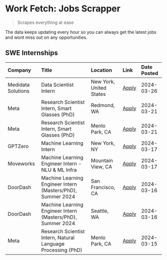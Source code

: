 # Work Fetch: Jobs Scrapper
> Scrapes everything at ease

The data keeps updating every hour so you can always get the latest jobs and wont miss out on any opportunities.

## SWE Internships
<!--START_SECTION:workfetch-->
| Company            | Title                                                        | Location                | Link                                                                                                                                                                                                                                                                    | Date Posted   |
|:-------------------|:-------------------------------------------------------------|:------------------------|:------------------------------------------------------------------------------------------------------------------------------------------------------------------------------------------------------------------------------------------------------------------------|:--------------|
| Medidata Solutions | Data Scientist Intern                                        | New York, United States | [Apply](https://www.linkedin.com/jobs/view/data-scientist-intern-at-medidata-solutions-3810253704?position=4&pageNum=0&refId=56B527kv7PRX2jXxCFbRMA%3D%3D&trackingId=FpGz7On6Auv51nAaYWorcg%3D%3D&trk=public_jobs_jserp-result_search-card)                             | 2024-03-26    |
| Meta               | Research Scientist Intern, Smart Glasses (PhD)               | Redmond, WA             | [Apply](https://www.linkedin.com/jobs/view/research-scientist-intern-smart-glasses-phd-at-meta-3811304794?position=6&pageNum=0&refId=56B527kv7PRX2jXxCFbRMA%3D%3D&trackingId=gyEJBl58xzaV4kHbRP%2Bl6w%3D%3D&trk=public_jobs_jserp-result_search-card)                   | 2024-03-21    |
| Meta               | Research Scientist Intern, Smart Glasses (PhD)               | Menlo Park, CA          | [Apply](https://www.linkedin.com/jobs/view/research-scientist-intern-smart-glasses-phd-at-meta-3811308332?position=12&pageNum=0&refId=56B527kv7PRX2jXxCFbRMA%3D%3D&trackingId=4d%2FZ5PMKlPD5btbWs9H9%2BA%3D%3D&trk=public_jobs_jserp-result_search-card)                | 2024-03-21    |
| GPTZero            | Machine Learning Intern                                      | New York, NY            | [Apply](https://www.linkedin.com/jobs/view/machine-learning-intern-at-gptzero-3860723963?position=7&pageNum=0&refId=56B527kv7PRX2jXxCFbRMA%3D%3D&trackingId=3pDFi3%2BUWeI2q0%2FM1xgtpw%3D%3D&trk=public_jobs_jserp-result_search-card)                                  | 2024-03-17    |
| Moveworks          | Machine Learning Engineer Intern - NLU & ML Infra            | Mountain View, CA       | [Apply](https://www.linkedin.com/jobs/view/machine-learning-engineer-intern-nlu-ml-infra-at-moveworks-3792404577?position=8&pageNum=0&refId=56B527kv7PRX2jXxCFbRMA%3D%3D&trackingId=j0hU8yqwlCjNm8c%2BC8%2B0ew%3D%3D&trk=public_jobs_jserp-result_search-card)          | 2024-03-17    |
| DoorDash           | Machine Learning Engineer Intern (Masters/PhD), Summer 2024  | San Francisco, CA       | [Apply](https://www.linkedin.com/jobs/view/machine-learning-engineer-intern-masters-phd-summer-2024-at-doordash-3736457737?position=3&pageNum=0&refId=56B527kv7PRX2jXxCFbRMA%3D%3D&trackingId=C8EwQokmUU7KOXQO6MQlfQ%3D%3D&trk=public_jobs_jserp-result_search-card)    | 2024-03-16    |
| DoorDash           | Machine Learning Engineer Intern (Masters/PhD), Summer 2024  | Seattle, WA             | [Apply](https://www.linkedin.com/jobs/view/machine-learning-engineer-intern-masters-phd-summer-2024-at-doordash-3736455966?position=11&pageNum=0&refId=56B527kv7PRX2jXxCFbRMA%3D%3D&trackingId=qn7yEB2OrXvOFUN%2FieYgrA%3D%3D&trk=public_jobs_jserp-result_search-card) | 2024-03-16    |
| Meta               | Research Scientist Intern, Natural Language Processing (PhD) | Menlo Park, CA          | [Apply](https://www.linkedin.com/jobs/view/research-scientist-intern-natural-language-processing-phd-at-meta-3858718375?position=10&pageNum=0&refId=56B527kv7PRX2jXxCFbRMA%3D%3D&trackingId=LEAylRGE5MT%2BGW8WVbjk%2BA%3D%3D&trk=public_jobs_jserp-result_search-card)  | 2024-03-15    |
<!--END_SECTION:workfetch-->
